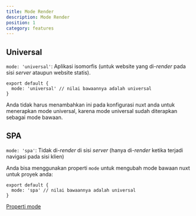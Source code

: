 ```yaml
---
title: Mode Render
description: Mode Render
position: 1
category: features
---
```


## Universal

`mode: 'universal'`: Aplikasi isomorfis (untuk website yang di-_render_ pada sisi _server_ ataupun website statis).

```js{}[nuxt.config.js]
export default {
  mode: 'universal' // nilai bawaannya adalah universal
}
```

<base-alert type="info">
Anda tidak harus menambahkan ini pada konfigurasi nuxt anda untuk menerapkan mode universal, karena mode universal sudah diterapkan sebagai mode bawaan.
</base-alert>

## SPA

`mode: 'spa'`: Tidak di-_render_ di sisi _server_ (hanya di-_render_ ketika terjadi navigasi pada sisi klien)

Anda bisa menggunakan properti `mode` untuk mengubah mode bawaan nuxt untuk proyek anda:

```js{}[nuxt.config.js]
export default {
  mode: 'spa' // nilai bawaannya adalah universal
}
```

<base-alert type="next">

[Properti mode](/docs/2.x/configuration-glossary/configuration-mode)

</base-alert>

